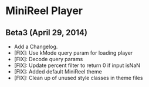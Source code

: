 # MiniReel Player

## Beta3 (April 29, 2014)
* Add a Changelog.
* [FIX]: Use kMode query param for loading player
* [FIX]: Decode query params
* [FIX]: Update percent filter to return 0 if input isNaN
* [FIX]: Added default MiniReel theme
* [FIX]: Clean up of unused style classes in theme files